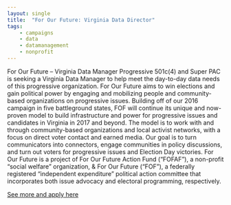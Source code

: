 ```yaml
---
layout: single
title:  "For Our Future: Virginia Data Director"
tags: 
    - campaigns
    - data
    - datamanagement
    - nonprofit
---
```


For Our Future – Virginia Data Manager
Progressive 501c(4) and Super PAC is seeking a Virginia Data Manager to help meet the day-to-day data
needs of this progressive organization.
For Our Future aims to win elections and gain political power by engaging and mobilizing people and
community-based organizations on progressive issues. Building off of our 2016 campaign in five
battleground states, FOF will continue its unique and now-proven model to build infrastructure and
power for progressive issues and candidates in Virginia in 2017 and beyond. The model is to work with
and through community-based organizations and local activist networks, with a focus on direct voter
contact and earned media. Our goal is to turn communicators into connectors, engage communities in
policy discussions, and turn out voters for progressive issues and Election Day victories.
For Our Future is a project of For Our Future Action Fund (“FOFAF”), a non-profit “social welfare”
organization, & For Our Future (“FOF”), a federally registered “independent expenditure” political action
committee that incorporates both issue advocacy and electoral programming, respectively.

[See more and apply here](https://drive.google.com/file/d/0B9_aAEjlRGgQZW9TbUVkUXRtWW02alVrOFVQTjd5M2hQeU1v/view?usp=sharing)
	

